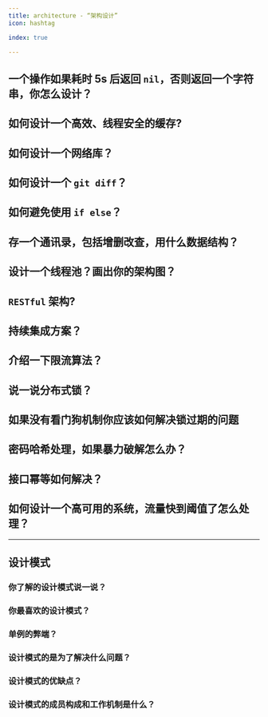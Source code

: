 ```yaml
---
title: architecture - “架构设计”
icon: hashtag

index: true

---
```


<!-- more -->

## 一个操作如果耗时 5s 后返回 `nil`，否则返回一个字符串，你怎么设计？

## 如何设计一个高效、线程安全的缓存?

## 如何设计一个网络库？

## 如何设计一个 `git diff`？

## 如何避免使用 `if else`？

## 存一个通讯录，包括增删改查，用什么数据结构？

## 设计一个线程池？画出你的架构图？

## `RESTful` 架构?

## 持续集成方案？

## 介绍一下限流算法？
## 说一说分布式锁？
## 如果没有看门狗机制你应该如何解决锁过期的问题
## 密码哈希处理，如果暴力破解怎么办？
## 接口幂等如何解决？
## 如何设计一个高可用的系统，流量快到阈值了怎么处理？

-----

## 设计模式

### 你了解的设计模式说一说？

### 你最喜欢的设计模式？

### 单例的弊端？

### 设计模式的是为了解决什么问题？

### 设计模式的优缺点？

### 设计模式的成员构成和工作机制是什么？
